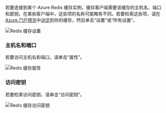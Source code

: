 若要连接到某个 Azure Redis 缓存实例，缓存客户端需要该缓存的主机名、端口和密钥。在某些客户端中，这些项的名称可能略有不同。若要检索这些项，请在 [Azure 门户预览](https://portal.azure.cn)中[浏览](../articles/redis-cache/cache-configure.md#configure-redis-cache-settings)到你的缓存，然后单击“设置”或“所有设置”。

![Redis 缓存设置](./media/redis-cache-access-keys/redis-cache-settings.png)  

### 主机名和端口

若要访问主机名和端口，请单击“属性”。

![Redis 缓存属性](./media/redis-cache-access-keys/redis-cache-properties.png)  

### 访问密钥

若要检索访问密钥，请单击“访问密钥”。

![Redis 缓存访问密钥](./media/redis-cache-access-keys/redis-cache-access-keys.png)

<!---HONumber=Mooncake_0829_2016-->